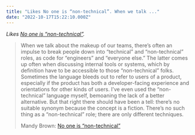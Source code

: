 ```yaml
---
title: "Likes No one is “non-technical”. When we talk ..."
date: "2022-10-17T15:22:10.000Z"
---
```


_Likes [No one is “non-technical”](https://everythingchanges.us/blog/no-one-is-non-technical/)._

> When we talk about the makeup of our teams, there’s often an impulse to break people down into “technical” and “non-technical” roles, as code for “engineers” and “everyone else.” The latter comes up often when discussing internal tools or systems, which by definition have to be accessible to those “non-technical” folks. Sometimes the language bleeds out to refer to users of a product, especially if the product has both a developer-facing experience and orientations for other kinds of users. I’ve even used the “non-technical” language myself, bemoaning the lack of a better alternative. But that right there should have been a tell: there’s no suitable synonym because the concept is a fiction. There’s no such thing as a “non-technical” role; there are only different techniques.
> 
> Mandy Brown: [No one is “non-technical”](https://aworkinglibrary.com/writing/no-one-is-non-technical)
